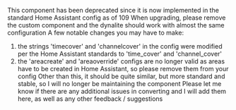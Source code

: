 This component has been deprecated since it is now implemented in the standard Home Assistant config as of 109
When upgrading, please remove the custom component and the dynalite should work with almost the same configuration
A few notable changes you may have to make:
1. the strings 'timecover' and 'channelcover' in the config were modified per the Home Assistant standards to 'time_cover' and 'channel_cover'
2. the 'areacreate' and 'areaoverride' configs are no longer valid as areas have to be created in Home Assistant, so please remove them from your config
Other than this, it should be quite similar, but more standard and stable, so I will no longer be maintaining the component
Please let me know if there are any additional issues in converting and I will add them here, as well as any other feedback / suggestions
